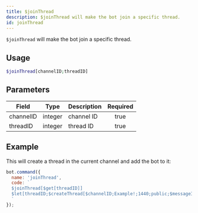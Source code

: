 ```yaml
---
title: $joinThread 
description: $joinThread will make the bot join a specific thread.
id: joinThread
---
```


`$joinThread` will make the bot join a specific thread.

## Usage

```php
$joinThread[channelID;threadID]
```

## Parameters 


| Field     | Type    | Description | Required |
| --------- | ------- | ----------- |:--------:|
| channelID | integer | channel ID  |    true   |
| threadID  | integer | thread ID   |    true   |

## Example

This will create a thread in the current channel and add the bot to it:

```javascript
bot.command({
  name: 'joinThread',
  code: `
  $joinThread[$get[threadID]]
  $let[threadID;$createThread[$channelID;Example!;1440;public;$messageID;true]]
  `
});
```